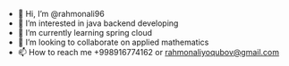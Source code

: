 - 👋 Hi, I’m @rahmonali96
- 👀 I’m interested in java backend developing
- 🌱 I’m currently learning spring cloud
- 💞️ I’m looking to collaborate on applied mathematics
- 📫 How to reach me +998916774162 or rahmonaliyoqubov@gmail.com

<!---
rahmonali96/rahmonali96 is a ✨ special ✨ repository because its `README.md` (this file) appears on your GitHub profile.
You can click the Preview link to take a look at your changes.
--->
